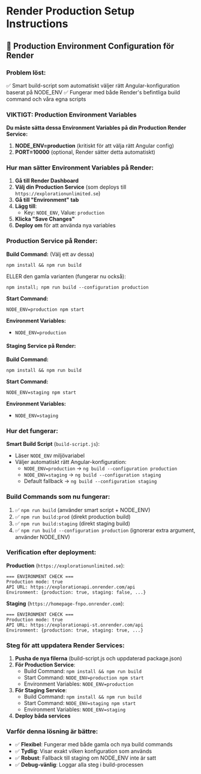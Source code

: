 # Render Production Setup Instructions

## 🚀 Production Environment Configuration för Render

### Problem löst:
✅ Smart build-script som automatiskt väljer rätt Angular-konfiguration baserat på NODE_ENV
✅ Fungerar med både Render's befintliga build command och våra egna scripts

### **VIKTIGT: Production Environment Variables**

**Du måste sätta dessa Environment Variables på din Production Render Service:**

1. **NODE_ENV=production** (kritiskt för att välja rätt Angular config)
2. **PORT=10000** (optional, Render sätter detta automatiskt)

### Hur man sätter Environment Variables på Render:

1. **Gå till Render Dashboard**
2. **Välj din Production Service** (som deploys till `https://explorationunlimited.se`)
3. **Gå till "Environment" tab**
4. **Lägg till**:
   - Key: `NODE_ENV`, Value: `production`
5. **Klicka "Save Changes"**
6. **Deploy om** för att använda nya variables

### **Production Service på Render:**

**Build Command:** (Välj ett av dessa)
```
npm install && npm run build
```
ELLER den gamla varianten (fungerar nu också):
```
npm install; npm run build --configuration production
```

**Start Command:**
```
NODE_ENV=production npm start
```

**Environment Variables:**
- `NODE_ENV=production`

#### **Staging Service på Render:**

**Build Command:**
```
npm install && npm run build
```

**Start Command:**
```
NODE_ENV=staging npm start
```

**Environment Variables:**
- `NODE_ENV=staging`

### Hur det fungerar:

**Smart Build Script** (`build-script.js`):
- Läser `NODE_ENV` miljövariabel
- Väljer automatiskt rätt Angular-konfiguration:
  - `NODE_ENV=production` → `ng build --configuration production`
  - `NODE_ENV=staging` → `ng build --configuration staging`
  - Default fallback → `ng build --configuration staging`

### Build Commands som nu fungerar:

1. ✅ `npm run build` (använder smart script + NODE_ENV)
2. ✅ `npm run build:prod` (direkt production build)
3. ✅ `npm run build:staging` (direkt staging build)
4. ✅ `npm run build --configuration production` (ignorerar extra argument, använder NODE_ENV)

### Verification efter deployment:

**Production** (`https://explorationunlimited.se`):
```
=== ENVIRONMENT CHECK ===
Production mode: true
API URL: https://explorationapi.onrender.com/api
Environment: {production: true, staging: false, ...}
```

**Staging** (`https://homepage-fnpo.onrender.com`):
```
=== ENVIRONMENT CHECK ===
Production mode: true
API URL: https://explorationapi-st.onrender.com/api  
Environment: {production: true, staging: true, ...}
```

### Steg för att uppdatera Render Services:

1. **Pusha de nya filerna** (build-script.js och uppdaterad package.json)
2. **För Production Service**:
   - Build Command: `npm install && npm run build`
   - Start Command: `NODE_ENV=production npm start`
   - Environment Variables: `NODE_ENV=production`
3. **För Staging Service**:
   - Build Command: `npm install && npm run build`
   - Start Command: `NODE_ENV=staging npm start`  
   - Environment Variables: `NODE_ENV=staging`
4. **Deploy båda services**

### Varför denna lösning är bättre:

- ✅ **Flexibel**: Fungerar med både gamla och nya build commands
- ✅ **Tydlig**: Visar exakt vilken konfiguration som används
- ✅ **Robust**: Fallback till staging om NODE_ENV inte är satt
- ✅ **Debug-vänlig**: Loggar alla steg i build-processen
